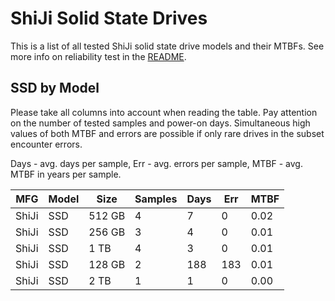 ShiJi Solid State Drives
========================

This is a list of all tested ShiJi solid state drive models and their MTBFs. See
more info on reliability test in the [README](https://github.com/linuxhw/SMART).

SSD by Model
------------

Please take all columns into account when reading the table. Pay attention on the
number of tested samples and power-on days. Simultaneous high values of both MTBF
and errors are possible if only rare drives in the subset encounter errors.

Days - avg. days per sample,
Err  - avg. errors per sample,
MTBF - avg. MTBF in years per sample.

| MFG       | Model              | Size   | Samples | Days  | Err   | MTBF |
|-----------|--------------------|--------|---------|-------|-------|------|
| ShiJi     | SSD                | 512 GB | 4       | 7     | 0     | 0.02   |
| ShiJi     | SSD                | 256 GB | 3       | 4     | 0     | 0.01   |
| ShiJi     | SSD                | 1 TB   | 4       | 3     | 0     | 0.01   |
| ShiJi     | SSD                | 128 GB | 2       | 188   | 183   | 0.01   |
| ShiJi     | SSD                | 2 TB   | 1       | 1     | 0     | 0.00   |

